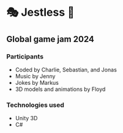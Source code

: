 <h1>🎭 Jestless 🎉</h1>
<h2>Global game jam 2024</h2>

<h3>Participants</h3>
<ul>
  <li>Coded by Charlie, Sebastian, and Jonas</li>
  <li>Music by Jenny</li>
  <li>Jokes by Markus</li>
  <li>3D models and animations by Floyd</li>
</ul>

<h3>Technologies used</h3>
<ul>
  <li>Unity 3D</li>
  <li>C#</li>
</ul>
